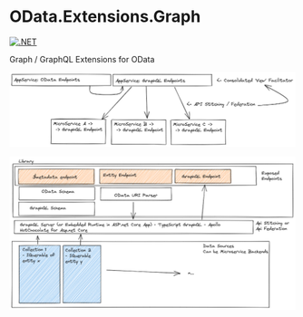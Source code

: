# OData.Extensions.Graph

[![.NET](https://github.com/tsharp/OData.Extensions.Graph/actions/workflows/dotnet.yml/badge.svg)](https://github.com/tsharp/OData.Extensions.Graph/actions/workflows/dotnet.yml)

Graph / GraphQL Extensions for OData

![High Level Architecture - Microservices](./docs/assets/high-level-2.png)

![High Level Architecture - Module Breakdown](./docs/assets/high-level-1.png)
